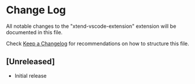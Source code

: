 # Change Log
All notable changes to the "xtend-vscode-extension" extension will be documented in this file.

Check [Keep a Changelog](http://keepachangelog.com/) for recommendations on how to structure this file.

## [Unreleased]
- Initial release